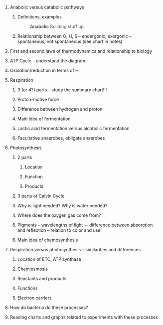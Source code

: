 1.  Anabolic versus catabolic pathways
    
    1.  Definitions, examples

		> **Anabolic**
		> Building stuff up 
        
    2.  Relationship between G, H, S – endergonic, exergonic – spontaneous, not spontaneous (see chart in notes)
        
2.  First and second laws of thermodynamics and relationship to biology
    
3.  ATP Cycle – understand the diagram
    
4.  Oxidation/reduction in terms of H
    
5.  Respiration
    
    1.  3 (or 4?) parts – study the summary chart!!!
        
    2.  Proton-motive force
        
    3.  Difference between hydrogen and proton
        
    4.  Main idea of fermentation
        
    5.  Lactic acid fermentation versus alcoholic fermentation
        
    6.  Facultative anaerobes, obligate anaerobes
        
6.  Photosynthesis
    
    1.  2 parts
        
        1.  Location
            
        2.  Function
            
        3.  Products
            
    2.  3 parts of Calvin Cycle
        
    3.  Why is light needed? Why is water needed?
        
    4.  Where does the oxygen gas come from?
        
    5.  Pigments – wavelengths of light -- difference between absorption and reflection – relation to color and use
        
    6.  Main idea of chemosynthesis
        
7.  Respiration versus photosynthesis – similarities and differences
    
    1.  Location of ETC, ATP synthase
        
    2.  Chemiosmosis
        
    3.  Reactants and products
        
    4.  Functions
        
    5.  Electron carriers
        
8.  How do bacteria do these processes?
    
9.  Reading charts and graphs related to experiments with these processes